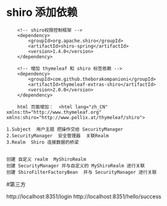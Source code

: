#  shiro  添加依赖 

        <!-- shiro权限控制框架 -->
        <dependency>
            <groupId>org.apache.shiro</groupId>
            <artifactId>shiro-spring</artifactId>
            <version>1.4.0</version>
        </dependency>
        
        <!-- 增加 thymeleaf 和 shiro 标签依赖 -->        
        <dependency>
            <groupId>com.github.theborakompanioni</groupId>
            <artifactId>thymeleaf-extras-shiro</artifactId>
            <version>2.0.0</version>
        </dependency>
        
        html 页面增加：  <html lang="zh_CN" xmlns:th="http://www.thymeleaf.org" xmlns:shiro="http://www.pollix.at/thymeleaf/shiro">
        
    1.Subject  用户主题 把操作交给 SecurityManager
    2.SecurityManager  安全管理器  关联Realm 
    3.Realm  Shiro 连接数据的桥梁
    
    
    创建 自定义 realm  MyShiroRealm
    创建 SecurityManager 并与自定义的 MyShiroRealm 进行关联
    创建 ShiroFilterFactoryBean  并与 SecurityManager 进行关联
    
    
#第三方

 
   http://localhost:8351/login
   http://localhost:8351/hello/success